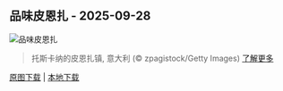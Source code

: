 ## 品味皮恩扎 - 2025-09-28
![品味皮恩扎](https://cn.bing.com/th?id=OHR.PienzaItaly_ZH-CN6564335348_UHD.jpg&rf=LaDigue_UHD.jpg&pid=hp&w=3840&h=2160&rs=1&c=4)

> 托斯卡纳的皮恩扎镇, 意大利 (© zpagistock/Getty Images)
> [了解更多](https://www.bing.com/search?q=%E7%9A%AE%E6%81%A9%E6%89%8E&form=hpcapt&mkt=zh-cn)

[原图下载](https://cn.bing.com/th?id=OHR.PienzaItaly_ZH-CN6564335348_UHD.jpg&rf=LaDigue_UHD.jpg&pid=hp&w=3840&h=2160&rs=1&c=4) | [本地下载](images/2025/09/2025-09-28.jpg)

